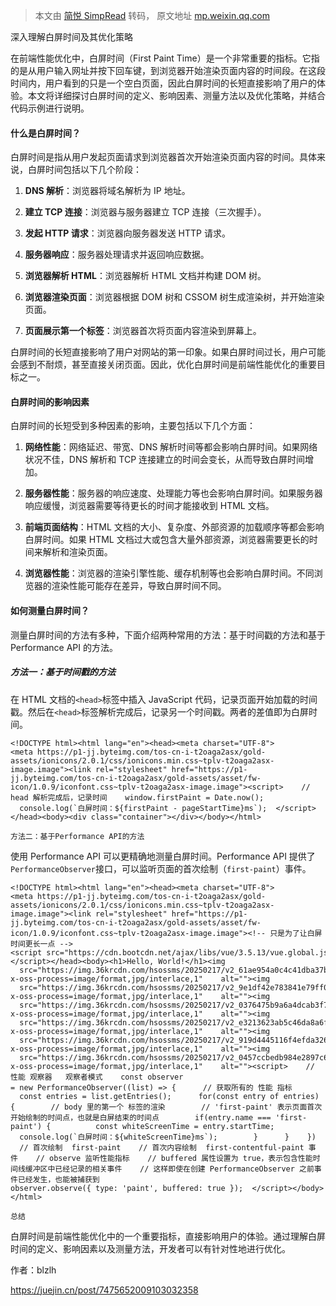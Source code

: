 > 本文由 [简悦 SimpRead](http://ksria.com/simpread/) 转码， 原文地址 [mp.weixin.qq.com](https://mp.weixin.qq.com/s/LhPQjVn7yni1g2S-CBP2KA)

深入理解白屏时间及其优化策略

在前端性能优化中，白屏时间（First Paint Time）是一个非常重要的指标。它指的是从用户输入网址并按下回车键，到浏览器开始渲染页面内容的时间段。在这段时间内，用户看到的只是一个空白页面，因此白屏时间的长短直接影响了用户的体验。本文将详细探讨白屏时间的定义、影响因素、测量方法以及优化策略，并结合代码示例进行说明。

  

#### 什么是白屏时间？

白屏时间是指从用户发起页面请求到浏览器首次开始渲染页面内容的时间。具体来说，白屏时间包括以下几个阶段：

1.  **DNS 解析**：浏览器将域名解析为 IP 地址。
    
2.  **建立 TCP 连接**：浏览器与服务器建立 TCP 连接（三次握手）。
    
3.  **发起 HTTP 请求**：浏览器向服务器发送 HTTP 请求。
    
4.  **服务器响应**：服务器处理请求并返回响应数据。
    
5.  **浏览器解析 HTML**：浏览器解析 HTML 文档并构建 DOM 树。
    
6.  **浏览器渲染页面**：浏览器根据 DOM 树和 CSSOM 树生成渲染树，并开始渲染页面。
    
7.  **页面展示第一个标签**：浏览器首次将页面内容渲染到屏幕上。
    

白屏时间的长短直接影响了用户对网站的第一印象。如果白屏时间过长，用户可能会感到不耐烦，甚至直接关闭页面。因此，优化白屏时间是前端性能优化的重要目标之一。

#### 白屏时间的影响因素

白屏时间的长短受到多种因素的影响，主要包括以下几个方面：

1.  **网络性能**：网络延迟、带宽、DNS 解析时间等都会影响白屏时间。如果网络状况不佳，DNS 解析和 TCP 连接建立的时间会变长，从而导致白屏时间增加。
    
2.  **服务器性能**：服务器的响应速度、处理能力等也会影响白屏时间。如果服务器响应缓慢，浏览器需要等待更长的时间才能接收到 HTML 文档。
    
3.  **前端页面结构**：HTML 文档的大小、复杂度、外部资源的加载顺序等都会影响白屏时间。如果 HTML 文档过大或包含大量外部资源，浏览器需要更长的时间来解析和渲染页面。
    
4.  **浏览器性能**：浏览器的渲染引擎性能、缓存机制等也会影响白屏时间。不同浏览器的渲染性能可能存在差异，导致白屏时间不同。
    

#### 如何测量白屏时间？

测量白屏时间的方法有多种，下面介绍两种常用的方法：基于时间戳的方法和基于 Performance API 的方法。

##### 方法一：基于时间戳的方法

在 HTML 文档的`<head>`标签中插入 JavaScript 代码，记录页面开始加载的时间戳。然后在`<head>`标签解析完成后，记录另一个时间戳。两者的差值即为白屏时间。

```
<!DOCTYPE html><html lang="en"><head><meta charset="UTF-8"><meta https://p1-jj.byteimg.com/tos-cn-i-t2oaga2asx/gold-assets/ionicons/2.0.1/css/ionicons.min.css~tplv-t2oaga2asx-image.image"><link rel="stylesheet" href="https://p1-jj.byteimg.com/tos-cn-i-t2oaga2asx/gold-assets/asset/fw-icon/1.0.9/iconfont.css~tplv-t2oaga2asx-image.image"><script>    // head 解析完成后，记录时间    window.firstPaint = Date.now();    console.log(`白屏时间：${firstPaint - pageStartTime}ms`);  </script></head><body><div class="container"></div></body></html>
```

```
方法二：基于Performance API的方法
```

使用 Performance API 可以更精确地测量白屏时间。Performance API 提供了`PerformanceObserver`接口，可以监听页面的首次绘制（`first-paint`）事件。

```
<!DOCTYPE html><html lang="en"><head><meta charset="UTF-8"><meta https://p1-jj.byteimg.com/tos-cn-i-t2oaga2asx/gold-assets/ionicons/2.0.1/css/ionicons.min.css~tplv-t2oaga2asx-image.image"><link rel="stylesheet" href="https://p1-jj.byteimg.com/tos-cn-i-t2oaga2asx/gold-assets/asset/fw-icon/1.0.9/iconfont.css~tplv-t2oaga2asx-image.image"><!-- 只是为了让白屏时间更长一点 --><script src="https://cdn.bootcdn.net/ajax/libs/vue/3.5.13/vue.global.js"></script></head><body><h1>Hello, World!</h1><img    src="https://img.36krcdn.com/hsossms/20250217/v2_61ae954a0c4c41dba37b189a20423722@000000_oswg66502oswg900oswg600_img_000?x-oss-process=image/format,jpg/interlace,1"    alt=""><img    src="https://img.36krcdn.com/hsossms/20250217/v2_9e1df42e783841e79ff021cda5fc6ed4@000000_oswg41322oswg1026oswg435_img_000?x-oss-process=image/format,jpg/interlace,1"    alt=""><img    src="https://img.36krcdn.com/hsossms/20250217/v2_0376475b9a6a4dcab3f7b06a1b339cfc@5888275_oswg287301oswg729oswg545_img_000?x-oss-process=image/format,jpg/interlace,1"    alt=""><img    src="https://img.36krcdn.com/hsossms/20250217/v2_e3213623ab5c46da8a6f9c339e1bd781@5888275_oswg1251766oswg1080oswg810_img_000?x-oss-process=image/format,jpg/interlace,1"    alt=""><img    src="https://img.36krcdn.com/hsossms/20250217/v2_919d4445116f4efda326f651619b4c69@5888275_oswg169476oswg598oswg622_img_000?x-oss-process=image/format,jpg/interlace,1"    alt=""><img    src="https://img.36krcdn.com/hsossms/20250217/v2_0457ccbedb984e2897c6d94815954aae@5888275_oswg383406oswg544oswg648_img_000?x-oss-process=image/format,jpg/interlace,1"    alt=""><script>    // 性能 观察器   观察者模式    const observer = new PerformanceObserver((list) => {      // 获取所有的 性能 指标      const entries = list.getEntries();      for(const entry of entries) {        // body 里的第一个 标签的渲染        // 'first-paint' 表示页面首次开始绘制的时间点，也就是白屏结束的时间点        if(entry.name === 'first-paint') {          const whiteScreenTime = entry.startTime;          console.log(`白屏时间：${whiteScreenTime}ms`);        }      }    })    // 首次绘制  first-paint    // 首次内容绘制  first-contentful-paint 事件    // observe 监听性能指标    // buffered 属性设置为 true，表示包含性能时间线缓冲区中已经记录的相关事件    // 这样即使在创建 PerformanceObserver 之前事件已经发生，也能被捕获到    observer.observe({ type: 'paint', buffered: true });  </script></body></html>
```

```
总结
```

白屏时间是前端性能优化中的一个重要指标，直接影响用户的体验。通过理解白屏时间的定义、影响因素以及测量方法，开发者可以有针对性地进行优化。

作者：blzlh

https://juejin.cn/post/7475652009103032358